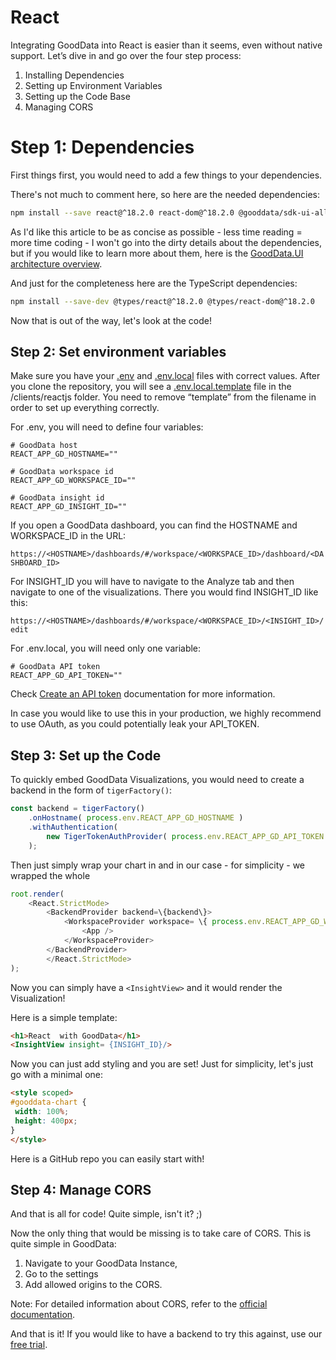 # React

Integrating GoodData into React is easier than it seems, even without native support. Let’s dive in and go over the four step process:

1. Installing Dependencies
1. Setting up Environment Variables
1. Setting up the Code Base
1. Managing CORS


# Step 1: Dependencies

First things first, you would need to add a few things to your dependencies.

There's not much to comment here, so here are the needed dependencies:

```bash
npm install --save react@^18.2.0 react-dom@^18.2.0 @gooddata/sdk-ui-all @gooddata/sdk-backend-tiger
```

As I'd like this article to be as concise as possible - less time reading = more time coding - I won't go into the dirty details about the dependencies, but if you would like to learn more about them, here is the [GoodData.UI architecture overview](https://www.gooddata.com/docs/gooddata-ui/latest/architecture/architecture_overview/).


And just for the completeness here are the TypeScript dependencies:

```bash
npm install --save-dev @types/react@^18.2.0 @types/react-dom@^18.2.0
```

Now that is out of the way, let's look at the code!

## Step 2: Set environment variables
Make sure you have your [.env](./.env) and [.env.local](./.env.local.template) files with correct values. After you clone the repository, you will see a [.env.local.template](./.env.local.template) file in the /clients/reactjs folder. You need to remove “template” from the filename in order to set up everything correctly.

For .env, you will need to define four variables:
```
# GoodData host
REACT_APP_GD_HOSTNAME=""

# GoodData workspace id
REACT_APP_GD_WORKSPACE_ID=""

# GoodData insight id
REACT_APP_GD_INSIGHT_ID=""
```

If you open a GoodData dashboard, you can find the HOSTNAME and WORKSPACE_ID in the URL:

`https://<HOSTNAME>/dashboards/#/workspace/<WORKSPACE_ID>/dashboard/<DASHBOARD_ID>`

For INSIGHT_ID you will have to navigate to the Analyze tab and then navigate to one of the visualizations. There you would find INSIGHT_ID like this:

`https://<HOSTNAME>/dashboards/#/workspace/<WORKSPACE_ID>/<INSIGHT_ID>/edit`

For .env.local, you will need only one variable:

```
# GoodData API token
REACT_APP_GD_API_TOKEN=""
```
Check [Create an API token](https://www.gooddata.com/developers/cloud-native/doc/cloud/getting-started/create-api-token/) documentation for more information.

In case you would like to use this in your production, we highly recommend to use OAuth, as you could potentially leak your API_TOKEN.

## Step 3: Set up the Code

To quickly embed GoodData Visualizations, you would need to create a backend in the form of `tigerFactory()`:

```typescript
const backend = tigerFactory()
    .onHostname( process.env.REACT_APP_GD_HOSTNAME )
    .withAuthentication(
        new TigerTokenAuthProvider( process.env.REACT_APP_GD_API_TOKEN )
    );

```

Then just simply wrap your chart in <BackendProvider> and <WorkspaceProvider> in our case - for simplicity - we wrapped the whole <App>

```typescript
root.render(
    <React.StrictMode>
        <BackendProvider backend=\{backend\}>
            <WorkspaceProvider workspace= \{ process.env.REACT_APP_GD_WORKSPACE_ID \} >
                <App />
            </WorkspaceProvider>
        </BackendProvider>
        </React.StrictMode>
);

```

Now you can simply have a `<InsightView>` and it would render the Visualization!

Here is a simple template:

```html
<h1>React  with GoodData</h1>
<InsightView insight= {INSIGHT_ID}/>
```
Now you can just add styling and you are set! Just for simplicity, let's just go with a minimal one:

```html
<style scoped>
#gooddata-chart {
 width: 100%;
 height: 400px;
}
</style>
```

Here is a GitHub repo you can easily start with!

## Step 4: Manage CORS
And that is all for code! Quite simple, isn't it? ;)

Now the only thing that would be missing is to take care of CORS. This is quite simple in GoodData:
1. Navigate to your GoodData Instance,
1. Go to the settings
1. Add allowed origins to the CORS.

Note: For detailed information about CORS, refer to the [official documentation](https://www.gooddata.com/docs/cloud/manage-organization/set-up-cors-for-organization/).

And that is it! If you would like to have a backend to try this against, use our [free trial](https://www.gooddata.com/trial/).